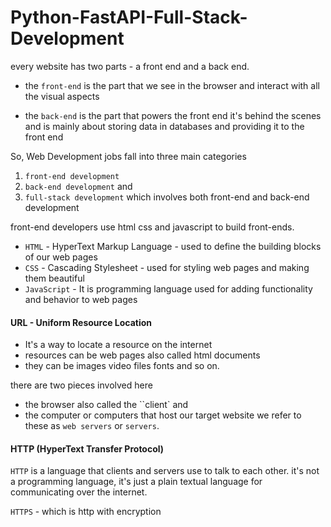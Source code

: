 # Python-FastAPI-Full-Stack-Development

every website has two parts -  a front end and a back end. 

- the ``front-end`` is the part that we see in the browser and interact with all the visual aspects 

- the ``back-end`` is the part that powers the front end it's behind the scenes and is mainly about storing data in databases and providing it to the front end 

So, Web Development jobs fall into three main categories 
1. ``front-end development`` 
2. ``back-end development`` and 
3. ``full-stack development`` which involves both front-end and back-end development 

front-end developers use html css and javascript to build front-ends.

- ``HTML`` - HyperText Markup Language - used to define the building blocks of our web pages
- ``CSS`` - Cascading Stylesheet - used for styling web pages and making them beautiful
- ``JavaScript`` - It is programming language used for adding functionality and behavior to web pages

#### URL - Uniform Resource Location

- It's a way to locate a resource on the internet 
- resources can be web pages also called html documents
- they can be images video files fonts and so on.

there are two pieces involved here 
- the browser also called the ``client` and
- the computer or computers that host our target website we refer to these as ``web servers`` or ``servers``.

#### HTTP (HyperText Transfer Protocol)
 
 ``HTTP`` is a language that clients and servers use to talk to each other. it's not a programming language, it's just a plain textual language for communicating over the internet.

 ``HTTPS`` - which is http with encryption


 